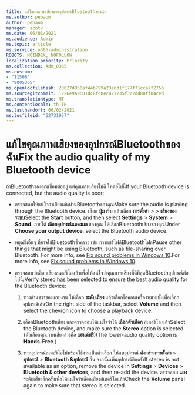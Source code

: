 ```yaml
---
title: แก้ไขคุณภาพเสียงของอุปกรณ์Bluetoothของฉัน
ms.author: pebaum
author: pebaum
manager: scotv
ms.date: 06/01/2021
ms.audience: Admin
ms.topic: article
ms.service: o365-administration
ROBOTS: NOINDEX, NOFOLLOW
localization_priority: Priority
ms.collection: Adm_O365
ms.custom:
- "11508"
- "9005365"
ms.openlocfilehash: 20627d950af44b799a23a6d1f177f71cca7f275b
ms.sourcegitcommit: 1226e9a9601dc8fc8ec427235f3c2dd88ff84ced
ms.translationtype: MT
ms.contentlocale: th-TH
ms.lasthandoff: 06/02/2021
ms.locfileid: "52731957"
---
```

# <a name="fix-the-audio-quality-of-my-bluetooth-device"></a><span data-ttu-id="6caf9-102">แก้ไขคุณภาพเสียงของอุปกรณ์Bluetoothของฉัน</span><span class="sxs-lookup"><span data-stu-id="6caf9-102">Fix the audio quality of my Bluetooth device</span></span>

<span data-ttu-id="6caf9-103">ถ้าBluetoothของคุณเชื่อมต่ออยู่ แต่คุณภาพเสียงไม่ดี ให้ต่อไปนี้</span><span class="sxs-lookup"><span data-stu-id="6caf9-103">If your Bluetooth device is connected, but the audio quality is poor:</span></span>

- <span data-ttu-id="6caf9-104">ตรวจสอบให้แน่ใจว่าเสียงเล่นผ่านBluetoothของคุณ</span><span class="sxs-lookup"><span data-stu-id="6caf9-104">Make sure the audio is playing through the Bluetooth device.</span></span> <span data-ttu-id="6caf9-105">เลือก **ปุ่ม** เริ่ม แล้วเลือก **การตั้งค่า**  >    >  **เสียงของระบบ**</span><span class="sxs-lookup"><span data-stu-id="6caf9-105">Select the **Start** button, and then select **Settings** > **System** > **Sound**.</span></span> <span data-ttu-id="6caf9-106">ภายใต้ **เลือกอุปกรณ์แสดงผล** ของคุณ ให้เลือกBluetoothเสียงของคุณ</span><span class="sxs-lookup"><span data-stu-id="6caf9-106">Under **Choose your output device**, select the Bluetooth audio device.</span></span>

- <span data-ttu-id="6caf9-107">หยุดสิ่งอื่นๆ ที่อาจใช้Bluetoothชั่วคราว เช่น การแชร์ไฟล์Bluetoothไฟล์</span><span class="sxs-lookup"><span data-stu-id="6caf9-107">Pause other things that might be using Bluetooth, such as file-sharing over Bluetooth.</span></span> <span data-ttu-id="6caf9-108">For more info, see [Fix sound problems in Windows 10](https://support.microsoft.com/en-us/help/4026994).</span><span class="sxs-lookup"><span data-stu-id="6caf9-108">For more info, see [Fix sound problems in Windows 10](https://support.microsoft.com/en-us/help/4026994).</span></span>

- <span data-ttu-id="6caf9-109">ตรวจสอบว่าเลือกเสียงสเตอริโอแล้วเพื่อให้แน่ใจว่าคุณภาพเสียงที่ดีที่สุดBluetoothอุปกรณ์ต่อไปนี้:</span><span class="sxs-lookup"><span data-stu-id="6caf9-109">Verify stereo has been selected to ensure the best audio quality for the Bluetooth device:</span></span>
    1. <span data-ttu-id="6caf9-110">ทางด้านขวาของแถบงาน ให้เลือก **ระดับเสียง** แล้วเลือกไอคอนเครื่องหมายบั้งเพื่อเลือกอุปกรณ์เล่น</span><span class="sxs-lookup"><span data-stu-id="6caf9-110">On the right side of the taskbar, select **Volume** and then select the chevron icon to choose a playback device.</span></span>

    1. <span data-ttu-id="6caf9-111">เลือกBluetoothเสียง และตรวจสอบให้แน่ใจว่าได้ **เลือกตัวเลือก** สเตอริโอ แล้ว</span><span class="sxs-lookup"><span data-stu-id="6caf9-111">Select the Bluetooth device, and make sure the **Stereo** option is selected.</span></span> <span data-ttu-id="6caf9-112">(ตัวเลือกคุณภาพเสียงล่างคือ **แฮนด์ฟรี**)</span><span class="sxs-lookup"><span data-stu-id="6caf9-112">(The lower-audio quality option is **Hands-Free**.)</span></span>

    1. <span data-ttu-id="6caf9-113">หากอุปกรณ์สเตอริโอไม่พร้อมใช้งานเป็นตัวเลือก ให้ลบอุปกรณ์ **ดังกล่าวการตั้งค่า**  >  **อุปกรณ์**  >  **Bluetooth &อุปกรณ์** อื่น จากนั้นเพิ่มอุปกรณ์อีกครั้ง</span><span class="sxs-lookup"><span data-stu-id="6caf9-113">If stereo is not available as an option, remove the device in **Settings** > **Devices** > **Bluetooth & other devices**, and then re-add the device.</span></span> <span data-ttu-id="6caf9-114">ตรวจสอบ **แผง** ระดับเสียงอีกครั้งเพื่อให้แน่ใจว่าเลือกเสียงสเตอริโอแล้ว</span><span class="sxs-lookup"><span data-stu-id="6caf9-114">Check the **Volume** panel again to make sure that stereo is selected.</span></span>

